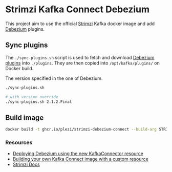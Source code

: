 # Strimzi Kafka Connect Debezium

This project aim to use the official [Strimzi](https://strimzi.io/) Kafka docker image and add [Debezium](https://debezium.io/) plugins.

## Sync plugins

The `./sync-plugins.sh` script is used to fetch and download [Debezium plugins](https://repo1.maven.org/maven2/io/debezium/) into `./plugins`.
They are then copied into `/opt/kafka/plugins/` on Docker build.

The version specified in the one of Debezium.

```bash
./sync-plugins.sh

# with version override
./sync-plugins.sh 2.1.2.Final
```

## Build image

```bash
docker build -t ghcr.io/plezi/strimzi-debezium-connect --build-arg STRIMZI_VERSION="0.31.0" --build-arg KAFKA_VERSION="3.2.1" .
```

### Resources

- [Deploying Debezium using the new KafkaConnector resource](https://strimzi.io/blog/2020/01/27/deploying-debezium-with-kafkaconnector-resource/)
- [Building your own Kafka Connect image with a custom resource](https://strimzi.io/blog/2021/03/29/connector-build/)
- [Strimzi Docs](https://strimzi.io/docs/operators/latest/full/using.html#assembly-kafka-connect-str)

